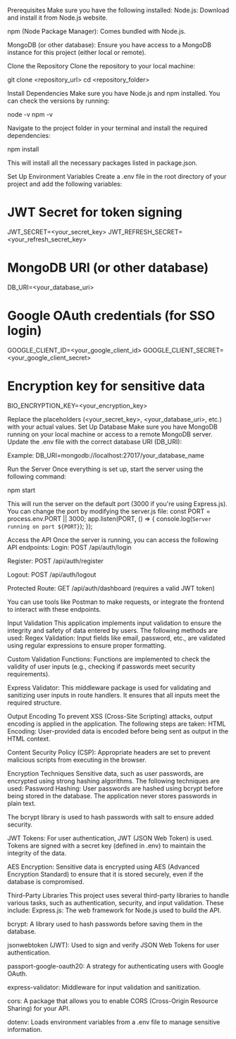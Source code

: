Prerequisites
Make sure you have the following installed:
Node.js: Download and install it from Node.js website.


npm (Node Package Manager): Comes bundled with Node.js.


MongoDB (or other database): Ensure you have access to a MongoDB instance for this project (either local or remote).


Clone the Repository
Clone the repository to your local machine:


git clone <repository_url>
cd <repository_folder>

Install Dependencies
Make sure you have Node.js and npm installed. You can check the versions by running:


node -v
npm -v

Navigate to the project folder in your terminal and install the required dependencies:


npm install

This will install all the necessary packages listed in package.json.

Set Up Environment Variables
Create a .env file in the root directory of your project and add the following variables:


# JWT Secret for token signing
JWT_SECRET=<your_secret_key>
JWT_REFRESH_SECRET=<your_refresh_secret_key>

# MongoDB URI (or other database)
DB_URI=<your_database_uri>

# Google OAuth credentials (for SSO login)
GOOGLE_CLIENT_ID=<your_google_client_id>
GOOGLE_CLIENT_SECRET=<your_google_client_secret>

# Encryption key for sensitive data
BIO_ENCRYPTION_KEY=<your_encryption_key>

Replace the placeholders (<your_secret_key>, <your_database_uri>, etc.) with your actual values.
Set Up Database
Make sure you have MongoDB running on your local machine or access to a remote MongoDB server. Update the .env file with the correct database URI (DB_URI):


Example:
DB_URI=mongodb://localhost:27017/your_database_name

Run the Server
Once everything is set up, start the server using the following command:


npm start

This will run the server on the default port (3000 if you're using Express.js). You can change the port by modifying the server.js file:
const PORT = process.env.PORT || 3000;
app.listen(PORT, () => {
  console.log(`Server running on port ${PORT}`);
});

Access the API
Once the server is running, you can access the following API endpoints:
Login: POST /api/auth/login


Register: POST /api/auth/register


Logout: POST /api/auth/logout


Protected Route: GET /api/auth/dashboard (requires a valid JWT token)


You can use tools like Postman to make requests, or integrate the frontend to interact with these endpoints.

Input Validation
This application implements input validation to ensure the integrity and safety of data entered by users. The following methods are used:
Regex Validation: Input fields like email, password, etc., are validated using regular expressions to ensure proper formatting.


Custom Validation Functions: Functions are implemented to check the validity of user inputs (e.g., checking if passwords meet security requirements).


Express Validator: This middleware package is used for validating and sanitizing user inputs in route handlers. It ensures that all inputs meet the required structure.



Output Encoding
To prevent XSS (Cross-Site Scripting) attacks, output encoding is applied in the application. The following steps are taken:
HTML Encoding: User-provided data is encoded before being sent as output in the HTML context.


Content Security Policy (CSP): Appropriate headers are set to prevent malicious scripts from executing in the browser.


Encryption Techniques
Sensitive data, such as user passwords, are encrypted using strong hashing algorithms. The following techniques are used:
Password Hashing: User passwords are hashed using bcrypt before being stored in the database. The application never stores passwords in plain text.


The bcrypt library is used to hash passwords with salt to ensure added security.


JWT Tokens: For user authentication, JWT (JSON Web Token) is used. Tokens are signed with a secret key (defined in .env) to maintain the integrity of the data.


AES Encryption: Sensitive data is encrypted using AES (Advanced Encryption Standard) to ensure that it is stored securely, even if the database is compromised.


Third-Party Libraries
This project uses several third-party libraries to handle various tasks, such as authentication, security, and input validation. These include:
Express.js: The web framework for Node.js used to build the API.


bcrypt: A library used to hash passwords before saving them in the database.


jsonwebtoken (JWT): Used to sign and verify JSON Web Tokens for user authentication.


passport-google-oauth20: A strategy for authenticating users with Google OAuth.


express-validator: Middleware for input validation and sanitization.


cors: A package that allows you to enable CORS (Cross-Origin Resource Sharing) for your API.


dotenv: Loads environment variables from a .env file to manage sensitive information.


